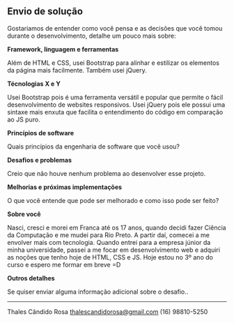 ## Envio de solução

Gostariamos de entender como você pensa e as decisões que você tomou durante o desenvolvimento, detalhe um pouco mais sobre:

**Framework, linguagem e ferramentas**

Além de HTML e CSS, usei Bootstrap para alinhar e estilizar os elementos da página mais facilmente. Também usei jQuery.

**Técnologias X e Y**

Usei Bootstrap pois é uma ferramenta versátil e popular que permite o fácil desenvolvimento de websites responsivos.
Usei jQuery pois ele possui uma sintaxe mais enxuta que facilita o entendimento do código em comparação ao JS puro.

**Princípios de software**

Quais princípios da engenharia de software que você usou?

**Desafios e problemas**

Creio que não houve nenhum problema ao desenvolver esse projeto.

**Melhorias e próximas implementações**

O que você entende que pode ser melhorado e como isso pode ser feito?

**Sobre você**

Nasci, cresci e morei em Franca até os 17 anos, quando decidi fazer Ciência da Computação e me mudei para Rio Preto. A partir daí, comecei a me envolver mais com tecnologia. Quando entrei para a empresa júnior da minha universidade, passei a me focar em desenvolvimento web e adquiri as noções que tenho hoje de HTML, CSS e JS. Hoje estou no 3º ano do curso e espero me formar em breve =D

**Outros detalhes**

Se quiser enviar alguma informação adicional sobre o desafio..


---

Thales Cândido Rosa
thalescandidorosa@gmail.com
(16) 98810-5250



